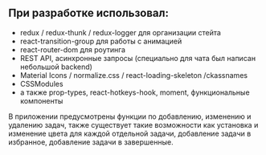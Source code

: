 ## При разработке использовал:
* redux / redux-thunk / redux-logger для организации стейта
* react-transition-group для работы с анимацией
* react-router-dom для роутинга
* REST API, асинхронные запросы (специально для чата был написан небольшой backend)
* Material Icons / normalize.css / react-loading-skeleton /ckassnames
* CSSModules
* а также prop-types, react-hotkeys-hook, moment, функциональные компоненты

В приложении предусмотрены функции по добавлению, изменению и удалению задач, также существует такие возможности как установка и изменение цвета для каждой отдельной задачи, добавление задачи в избранное, добавление задачи в завершенные.
